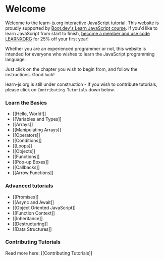 # Welcome

Welcome to the learn-js.org interactive JavaScript tutorial. This website is proudly supported by [Boot.dev's Learn JavaScript course](https://www.boot.dev/courses/learn-javascript?promo=LEARNXORG). If you'd like to learn JavaScript from start to finish, [become a member and use code LEARNXORG](https://www.boot.dev/pricing?promo=LEARNXORG) for 25% off your first year!

Whether you are an experienced programmer or not, this website is intended for everyone who wishes to learn the JavaScript programming language.

Just click on the chapter you wish to begin from, and follow the instructions. Good luck!

learn-js.org is still under construction - If you wish to contribute tutorials, please click on `Contributing Tutorials` down below.

### Learn the Basics

- [[Hello, World!]]
- [[Variables and Types]]
- [[Arrays]]
- [[Manipulating Arrays]]
- [[Operators]]
- [[Conditions]]
- [[Loops]]
- [[Objects]]
- [[Functions]]
- [[Pop-up Boxes]]
- [[Callbacks]]
- [[Arrow Functions]]

### Advanced tutorials

- [[Promises]]
- [[Async and Await]]
- [[Object Oriented JavaScript]]
- [[Function Context]]
- [[Inheritance]]
- [[Destructuring]]
- [[Data Structures]]

### Contributing Tutorials

Read more here: [[Contributing Tutorials]]

